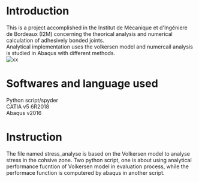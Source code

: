 # Introduction
This is a project accomplished in the Institut de Mécanique et d'Ingéniere de Bordeaux (I2M) concerning the theorical analysis and numerical calculation of adhesively bonded joints.  
Analytical implementation uses the volkersen model and numercail analysis is studied in Abaqus with different methods.  
![xx](https://github.com/Shaoqigit/Automatisation-tool-for-evaluating-of-adhesively-bonded/tree/master/figure/1.png)
# Softwares and language used
Python script/spyder  
CATIA v5 6R2018  
Abaqus v2016  
# Instruction
The file named stress_analyse is based on the Volkersen model to analyse stress in the cohsive zone. Two python script, one is about using analytical performance fucntion of Volkersen model in evaluation process, while the performace function is computered by abaqus in another script.  

